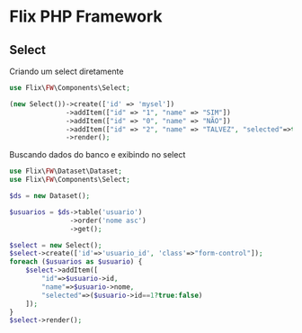 # Flix PHP Framework

## Select

Criando um select diretamente

````php
use Flix\FW\Components\Select;

(new Select())->create(['id' => 'mysel'])
              ->addItem(["id" => "1", "name" => "SIM"])
              ->addItem(["id" => "0", "name" => "NÃO"])
              ->addItem(["id" => "2", "name" => "TALVEZ", "selected"=>true])
              ->render();
````

Buscando dados do banco e exibindo no select

````php
use Flix\FW\Dataset\Dataset;
use Flix\FW\Components\Select;

$ds = new Dataset();

$usuarios = $ds->table('usuario')
               ->order('nome asc')
               ->get();

$select = new Select();
$select->create(['id'=>'usuario_id', 'class'=>"form-control"]);
foreach ($usuarios as $usuario) {
    $select->addItem([
        "id"=>$usuario->id, 
        "name"=>$usuario->nome, 
        "selected"=>($usuario->id==1?true:false)
    ]);
}
$select->render();
````
